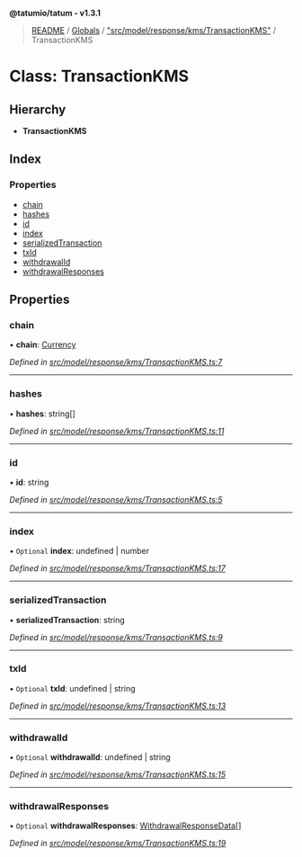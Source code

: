 **@tatumio/tatum - v1.3.1**

> [README](../README.md) / [Globals](../globals.md) / ["src/model/response/kms/TransactionKMS"](../modules/_src_model_response_kms_transactionkms_.md) / TransactionKMS

# Class: TransactionKMS

## Hierarchy

* **TransactionKMS**

## Index

### Properties

* [chain](_src_model_response_kms_transactionkms_.transactionkms.md#chain)
* [hashes](_src_model_response_kms_transactionkms_.transactionkms.md#hashes)
* [id](_src_model_response_kms_transactionkms_.transactionkms.md#id)
* [index](_src_model_response_kms_transactionkms_.transactionkms.md#index)
* [serializedTransaction](_src_model_response_kms_transactionkms_.transactionkms.md#serializedtransaction)
* [txId](_src_model_response_kms_transactionkms_.transactionkms.md#txid)
* [withdrawalId](_src_model_response_kms_transactionkms_.transactionkms.md#withdrawalid)
* [withdrawalResponses](_src_model_response_kms_transactionkms_.transactionkms.md#withdrawalresponses)

## Properties

### chain

•  **chain**: [Currency](../enums/_src_model_request_currency_.currency.md)

*Defined in [src/model/response/kms/TransactionKMS.ts:7](https://github.com/tatumio/tatum-js/blob/8f0f126/src/model/response/kms/TransactionKMS.ts#L7)*

___

### hashes

•  **hashes**: string[]

*Defined in [src/model/response/kms/TransactionKMS.ts:11](https://github.com/tatumio/tatum-js/blob/8f0f126/src/model/response/kms/TransactionKMS.ts#L11)*

___

### id

•  **id**: string

*Defined in [src/model/response/kms/TransactionKMS.ts:5](https://github.com/tatumio/tatum-js/blob/8f0f126/src/model/response/kms/TransactionKMS.ts#L5)*

___

### index

• `Optional` **index**: undefined \| number

*Defined in [src/model/response/kms/TransactionKMS.ts:17](https://github.com/tatumio/tatum-js/blob/8f0f126/src/model/response/kms/TransactionKMS.ts#L17)*

___

### serializedTransaction

•  **serializedTransaction**: string

*Defined in [src/model/response/kms/TransactionKMS.ts:9](https://github.com/tatumio/tatum-js/blob/8f0f126/src/model/response/kms/TransactionKMS.ts#L9)*

___

### txId

• `Optional` **txId**: undefined \| string

*Defined in [src/model/response/kms/TransactionKMS.ts:13](https://github.com/tatumio/tatum-js/blob/8f0f126/src/model/response/kms/TransactionKMS.ts#L13)*

___

### withdrawalId

• `Optional` **withdrawalId**: undefined \| string

*Defined in [src/model/response/kms/TransactionKMS.ts:15](https://github.com/tatumio/tatum-js/blob/8f0f126/src/model/response/kms/TransactionKMS.ts#L15)*

___

### withdrawalResponses

• `Optional` **withdrawalResponses**: [WithdrawalResponseData](../interfaces/_src_model_response_offchain_withdrawalresponse_.withdrawalresponsedata.md)[]

*Defined in [src/model/response/kms/TransactionKMS.ts:19](https://github.com/tatumio/tatum-js/blob/8f0f126/src/model/response/kms/TransactionKMS.ts#L19)*
